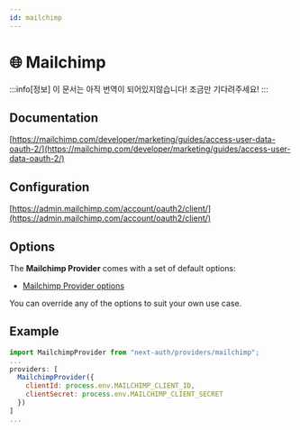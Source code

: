 ```yaml
---
id: mailchimp
---
```


# 🌐 Mailchimp

:::info[정보]
이 문서는 아직 번역이 되어있지않습니다! 조금만 기다려주세요!
:::

## Documentation[](https://next-auth.js.org/providers/mailchimp#documentation "Direct link to heading")

[https://mailchimp.com/developer/marketing/guides/access-user-data-oauth-2/](https://mailchimp.com/developer/marketing/guides/access-user-data-oauth-2/)

## Configuration[](https://next-auth.js.org/providers/mailchimp#configuration "Direct link to heading")

[https://admin.mailchimp.com/account/oauth2/client/](https://admin.mailchimp.com/account/oauth2/client/)

## Options[](https://next-auth.js.org/providers/mailchimp#options "Direct link to heading")

The **Mailchimp Provider** comes with a set of default options:

-   [Mailchimp Provider options](https://github.com/nextauthjs/next-auth/blob/v4/packages/next-auth/src/providers/mailchimp.js)

You can override any of the options to suit your own use case.

## Example[](https://next-auth.js.org/providers/mailchimp#example "Direct link to heading")

```js
import MailchimpProvider from "next-auth/providers/mailchimp";
...
providers: [
  MailchimpProvider({
    clientId: process.env.MAILCHIMP_CLIENT_ID,
    clientSecret: process.env.MAILCHIMP_CLIENT_SECRET
  })
]
...
```
